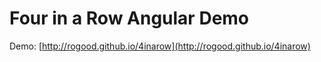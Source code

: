 # Four in a Row Angular Demo

Demo: [http://rogood.github.io/4inarow](http://rogood.github.io/4inarow)

